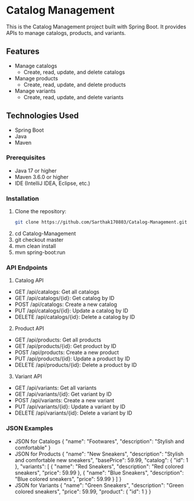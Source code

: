 # Catalog Management

This is the Catalog Management project built with Spring Boot. It provides APIs to manage catalogs, products, and variants.

## Features

- Manage catalogs
    - Create, read, update, and delete catalogs
- Manage products
    - Create, read, update, and delete products
- Manage variants
    - Create, read, update, and delete variants

## Technologies Used

- Spring Boot
- Java
- Maven


### Prerequisites

- Java 17 or higher
- Maven 3.6.0 or higher
- IDE (IntelliJ IDEA, Eclipse, etc.)

### Installation

1. Clone the repository:
   ```sh
   git clone https://github.com/Sarthak170803/Catalog-Management.git
2. cd Catalog-Management
3. git checkout master
4. mvn clean install
5. mvn spring-boot:run

### API Endpoints
1. Catalog API
- GET /api/catalogs: Get all catalogs
- GET /api/catalogs/{id}: Get catalog by ID
- POST /api/catalogs: Create a new catalog
- PUT /api/catalogs/{id}: Update a catalog by ID
- DELETE /api/catalogs/{id}: Delete a catalog by ID

2. Product API
- GET /api/products: Get all products
- GET /api/products/{id}: Get product by ID
- POST /api/products: Create a new product
- PUT /api/products/{id}: Update a product by ID
- DELETE /api/products/{id}: Delete a product by ID

3. Variant API
- GET /api/variants: Get all variants
- GET /api/variants/{id}: Get variant by ID
- POST /api/variants: Create a new variant
- PUT /api/variants/{id}: Update a variant by ID
- DELETE /api/variants/{id}: Delete a variant by ID

### JSON Examples
-  JSON for Catalogs
{
    "name": "Footwares",
    "description": "Stylish and comfortable"
}
- JSON for Products
{
    "name": "New Sneakers",
    "description": "Stylish and comfortable new sneakers",
    "basePrice": 59.99,
    "catalog": {
        "id": 1
    },
    "variants": [
        {
            "name": "Red Sneakers",
            "description": "Red colored sneakers",
            "price": 59.99
        },
        {
            "name": "Blue Sneakers",
            "description": "Blue colored sneakers",
            "price": 59.99
        }
    ]
}
- JSON for Variants
{
    "name": "Green Sneakers",
    "description": "Green colored sneakers",
    "price": 59.99,
    "product": {
        "id": 1
    }
}
